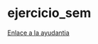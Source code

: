 # ejercicio_sem

[Enlace a la ayudantia](https://franciscomeneses.github.io/ejercicio_sem/sem_ejercicio.html)
